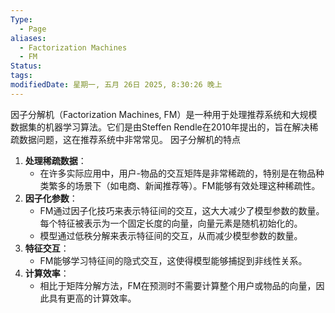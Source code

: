 ```yaml
---
Type:
  - Page
aliases:
  - Factorization Machines
  - FM
Status: 
tags: 
modifiedDate: 星期一, 五月 26日 2025, 8:30:26 晚上
---
```


因子分解机（Factorization Machines, FM）是一种用于处理推荐系统和大规模数据集的机器学习算法。它们是由Steffen Rendle在2010年提出的，旨在解决稀疏数据问题，这在推荐系统中非常常见。
因子分解机的特点
1. **处理稀疏数据**：
    - 在许多实际应用中，用户-物品的交互矩阵是非常稀疏的，特别是在物品种类繁多的场景下（如电商、新闻推荐等）。FM能够有效处理这种稀疏性。
2. **因子化参数**：
    - FM通过因子化技巧来表示特征间的交互，这大大减少了模型参数的数量。每个特征被表示为一个固定长度的向量，向量元素是随机初始化的。
    - 模型通过低秩分解来表示特征间的交互，从而减少模型参数的数量。
3. **特征交互**：
    - FM能够学习特征间的隐式交互，这使得模型能够捕捉到非线性关系。
4. **计算效率**：
    - 相比于矩阵分解方法，FM在预测时不需要计算整个用户或物品的向量，因此具有更高的计算效率。
